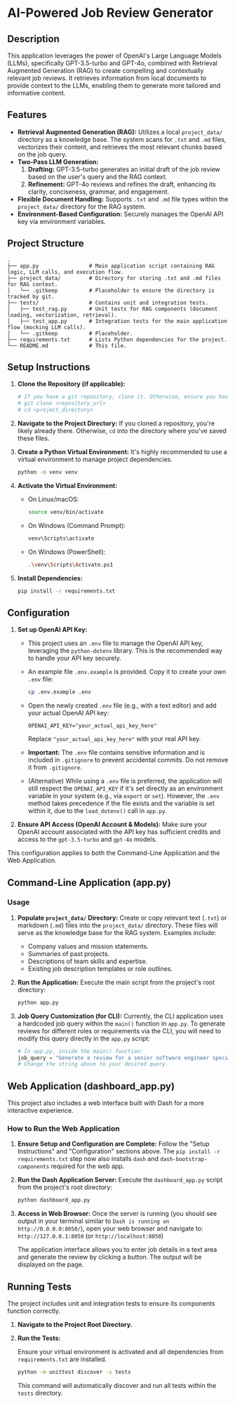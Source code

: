 # AI-Powered Job Review Generator

## Description

This application leverages the power of OpenAI's Large Language Models (LLMs), specifically GPT-3.5-turbo and GPT-4o, combined with Retrieval Augmented Generation (RAG) to create compelling and contextually relevant job reviews. It retrieves information from local documents to provide context to the LLMs, enabling them to generate more tailored and informative content.

## Features

*   **Retrieval Augmented Generation (RAG):** Utilizes a local `project_data/` directory as a knowledge base. The system scans for `.txt` and `.md` files, vectorizes their content, and retrieves the most relevant chunks based on the job query.
*   **Two-Pass LLM Generation:**
    1.  **Drafting:** GPT-3.5-turbo generates an initial draft of the job review based on the user's query and the RAG context.
    2.  **Refinement:** GPT-4o reviews and refines the draft, enhancing its clarity, conciseness, grammar, and engagement.
*   **Flexible Document Handling:** Supports `.txt` and `.md` file types within the `project_data/` directory for the RAG system.
*   **Environment-Based Configuration:** Securely manages the OpenAI API key via environment variables.

## Project Structure

```
.
├── app.py                # Main application script containing RAG logic, LLM calls, and execution flow.
├── project_data/         # Directory for storing .txt and .md files for RAG context.
│   └── .gitkeep          # Placeholder to ensure the directory is tracked by git.
├── tests/                # Contains unit and integration tests.
│   ├── test_rag.py       # Unit tests for RAG components (document loading, vectorization, retrieval).
│   ├── test_app.py       # Integration tests for the main application flow (mocking LLM calls).
│   └── .gitkeep          # Placeholder.
├── requirements.txt      # Lists Python dependencies for the project.
└── README.md             # This file.
```

## Setup Instructions

1.  **Clone the Repository (if applicable):**
    ```bash
    # If you have a git repository, clone it. Otherwise, ensure you have the project files.
    # git clone <repository_url>
    # cd <project_directory>
    ```

2.  **Navigate to the Project Directory:**
    If you cloned a repository, you're likely already there. Otherwise, `cd` into the directory where you've saved these files.

3.  **Create a Python Virtual Environment:**
    It's highly recommended to use a virtual environment to manage project dependencies.
    ```bash
    python -m venv venv
    ```

4.  **Activate the Virtual Environment:**
    *   On Linux/macOS:
        ```bash
        source venv/bin/activate
        ```
    *   On Windows (Command Prompt):
        ```bash
        venv\Scripts\activate
        ```
    *   On Windows (PowerShell):
        ```bash
        .\venv\Scripts\Activate.ps1
        ```

5.  **Install Dependencies:**
    ```bash
    pip install -r requirements.txt
    ```

## Configuration

1.  **Set up OpenAI API Key:**
    *   This project uses an `.env` file to manage the OpenAI API key, leveraging the `python-dotenv` library. This is the recommended way to handle your API key securely.
    *   An example file `.env.example` is provided. Copy it to create your own `.env` file:
        ```bash
        cp .env.example .env
        ```
    *   Open the newly created `.env` file (e.g., with a text editor) and add your actual OpenAI API key:
        ```env
        OPENAI_API_KEY="your_actual_api_key_here" 
        ```

        Replace `"your_actual_api_key_here"` with your real API key.
    *   **Important:** The `.env` file contains sensitive information and is included in `.gitignore` to prevent accidental commits. Do not remove it from `.gitignore`.
    *   (Alternative) While using a `.env` file is preferred, the application will still respect the `OPENAI_API_KEY` if it's set directly as an environment variable in your system (e.g., via `export` or `set`). However, the `.env` method takes precedence if the file exists and the variable is set within it, due to the `load_dotenv()` call in `app.py`.


2.  **Ensure API Access (OpenAI Account & Models):**
    Make sure your OpenAI account associated with the API key has sufficient credits and access to the `gpt-3.5-turbo` and `gpt-4o` models.


This configuration applies to both the Command-Line Application and the Web Application.

## Command-Line Application (app.py)

### Usage

1.  **Populate `project_data/` Directory:**
    Create or copy relevant text (`.txt`) or markdown (`.md`) files into the `project_data/` directory. These files will serve as the knowledge base for the RAG system. Examples include:
    *   Company values and mission statements.
    *   Summaries of past projects.
    *   Descriptions of team skills and expertise.
    *   Existing job description templates or role outlines.


2.  **Run the Application:**
    Execute the main script from the project's root directory:
    ```bash
    python app.py
    ```


3.  **Job Query Customization (for CLI):**
    Currently, the CLI application uses a hardcoded job query within the `main()` function in `app.py`. To generate reviews for different roles or requirements via the CLI, you will need to modify this query directly in the `app.py` script:
    ```python
    # In app.py, inside the main() function:
    job_query = "Generate a review for a senior software engineer specializing in Python and cloud technologies, requiring at least 5 years of experience and strong communication skills."
    # Change the string above to your desired query.
    ```


## Web Application (dashboard_app.py)

This project also includes a web interface built with Dash for a more interactive experience.

### How to Run the Web Application

1.  **Ensure Setup and Configuration are Complete:**
    Follow the "Setup Instructions" and "Configuration" sections above. The `pip install -r requirements.txt` step now also installs `dash` and `dash-bootstrap-components` required for the web app.

2.  **Run the Dash Application Server:**
    Execute the `dashboard_app.py` script from the project's root directory:
    ```bash
    python dashboard_app.py
    ```

3.  **Access in Web Browser:**
    Once the server is running (you should see output in your terminal similar to `Dash is running on http://0.0.0.0:8050/`), open your web browser and navigate to:
    `http://127.0.0.1:8050` (or `http://localhost:8050`)

    The application interface allows you to enter job details in a text area and generate the review by clicking a button. The output will be displayed on the page.


## Running Tests

The project includes unit and integration tests to ensure its components function correctly.

1.  **Navigate to the Project Root Directory.**
2.  **Run the Tests:**

    Ensure your virtual environment is activated and all dependencies from `requirements.txt` are installed.

    ```bash
    python -m unittest discover -s tests
    ```
    This command will automatically discover and run all tests within the `tests` directory.
```
